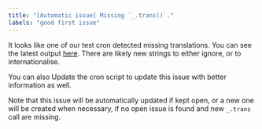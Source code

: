 ```yaml
---
title: "[Automatic issue] Missing `_.trans()`."
labels: "good first issue"
---
```


It looks like one of our test cron detected missing translations.
You can see the latest output [here](https://github.com/napari/napari/actions/workflows/test_translations.yml).
There are likely new strings to either ignore, or to internationalise.

You can also Update the cron script to update this issue with better information as well.

Note that this issue will be automatically updated if kept open, or a new one will be created when necessary, if no open
issue is found and new `_.trans` call are missing.
